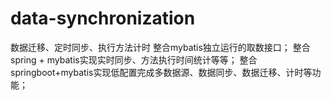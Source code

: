 # data-synchronization
数据迁移、定时同步、执行方法计时
整合mybatis独立运行的取数接口；
整合spring + mybatis实现实时同步、方法执行时间统计等等；
整合springboot+mybatis实现低配置完成多数据源、数据同步、数据迁移、计时等功能；

